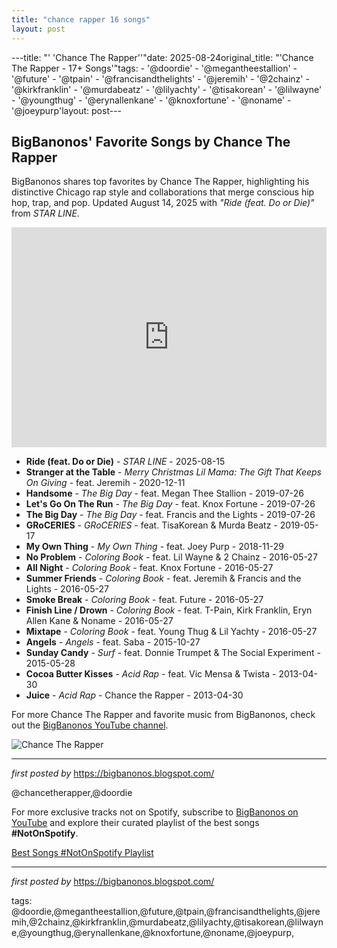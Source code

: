 ```yaml
---
title: "chance rapper 16 songs"
layout: post
---
```

---title: "' 'Chance The Rapper''"date: 2025-08-24original_title: "'Chance The Rapper - 17+ Songs'"tags:  - '@doordie'  - '@megantheestallion'  - '@future'  - '@tpain'  - '@francisandthelights'  - '@jeremih'  - '@2chainz'  - '@kirkfranklin'  - '@murdabeatz'  - '@lilyachty'  - '@tisakorean'  - '@lilwayne'  - '@youngthug'  - '@erynallenkane'  - '@knoxfortune'  - '@noname'  - '@joeypurp'layout: post---<h2>BigBanonos' Favorite Songs by Chance The Rapper</h2> <!--Search Description--><p>BigBanonos shares top favorites by Chance The Rapper, highlighting his distinctive Chicago rap style and collaborations that merge conscious hip hop, trap, and pop. Updated August 14, 2025 with <em>"Ride (feat. Do or Die)"</em> from <em>STAR LINE</em>.</p> <!--Spotify Playlist Embed--><iframe allow="autoplay; clipboard-write; encrypted-media; fullscreen; picture-in-picture" allowfullscreen="" frameborder="0" height="352" loading="lazy" src="https://open.spotify.com/embed/playlist/0u961k37MPEUxNLoIIf9j9?utm_source=generator" width="100%"></iframe> <!--Song Listings--><ul> <li><strong>Ride (feat. Do or Die)</strong> - <em>STAR LINE</em> - 2025-08-15</li> <li><strong>Stranger at the Table</strong> - <em>Merry Christmas Lil Mama: The Gift That Keeps On Giving</em> - feat. Jeremih - 2020-12-11</li> <li><strong>Handsome</strong> - <em>The Big Day</em> - feat. Megan Thee Stallion - 2019-07-26</li> <li><strong>Let's Go On The Run</strong> - <em>The Big Day</em> - feat. Knox Fortune - 2019-07-26</li> <li><strong>The Big Day</strong> - <em>The Big Day</em> - feat. Francis and the Lights - 2019-07-26</li> <li><strong>GRoCERIES</strong> - <em>GRoCERIES</em> - feat. TisaKorean & Murda Beatz - 2019-05-17</li> <li><strong>My Own Thing</strong> - <em>My Own Thing</em> - feat. Joey Purp - 2018-11-29</li> <li><strong>No Problem</strong> - <em>Coloring Book</em> - feat. Lil Wayne & 2 Chainz - 2016-05-27</li> <li><strong>All Night</strong> - <em>Coloring Book</em> - feat. Knox Fortune - 2016-05-27</li> <li><strong>Summer Friends</strong> - <em>Coloring Book</em> - feat. Jeremih & Francis and the Lights - 2016-05-27</li> <li><strong>Smoke Break</strong> - <em>Coloring Book</em> - feat. Future - 2016-05-27</li> <li><strong>Finish Line / Drown</strong> - <em>Coloring Book</em> - feat. T-Pain, Kirk Franklin, Eryn Allen Kane & Noname - 2016-05-27</li> <li><strong>Mixtape</strong> - <em>Coloring Book</em> - feat. Young Thug & Lil Yachty - 2016-05-27</li> <li><strong>Angels</strong> - <em>Angels</em> - feat. Saba - 2015-10-27</li> <li><strong>Sunday Candy</strong> - <em>Surf</em> - feat. Donnie Trumpet & The Social Experiment - 2015-05-28</li> <li><strong>Cocoa Butter Kisses</strong> - <em>Acid Rap</em> - feat. Vic Mensa & Twista - 2013-04-30</li> <li><strong>Juice</strong> - <em>Acid Rap</em> - Chance the Rapper - 2013-04-30</li></ul> <!--YouTube Link--><p>For more Chance The Rapper and favorite music from BigBanonos, check out the <a href="https://www.youtube.com/channel/BigBanonos">BigBanonos YouTube channel</a>.</p> <!--Image--><img alt="Chance The Rapper" src="https://www.success.com/wp-content/uploads/2023/06/chance-the-rapper.jpg" /> <hr /> <p><em>first posted by</em> <a href="https://bigbanonos.blogspot.com/" rel="noopener" target="_new">https://bigbanonos.blogspot.com/</a></p> <p>@chancetherapper,@doordie</p><!--Subscribe and Playlist Links--><div>    <p>For more exclusive tracks not on Spotify, subscribe to <a href="https://www.youtube.com/@BigBanonos" target="_blank">BigBanonos on YouTube</a> and explore their curated playlist of the best songs <strong>#NotOnSpotify</strong>.</p>    <p><a href="https://www.youtube.com/playlist?list=PLtuNtuTatqI0kFahUCbtbfenC_ET5O_tr" target="_blank">Best Songs #NotOnSpotify Playlist<br /></a></p></div><hr /><p><em>first posted by</em> <a href="https://bigbanonos.blogspot.com/" rel="noopener" target="_new">https://bigbanonos.blogspot.com/</a></p><p>tags: @doordie,@megantheestallion,@future,@tpain,@francisandthelights,@jeremih,@2chainz,@kirkfranklin,@murdabeatz,@lilyachty,@tisakorean,@lilwayne,@youngthug,@erynallenkane,@knoxfortune,@noname,@joeypurp,</p>
